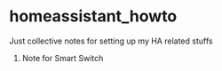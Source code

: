 # homeassistant_howto

Just collective notes for setting up my HA related stuffs

1. Note for Smart Switch
